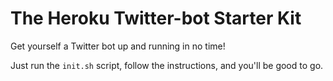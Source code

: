The Heroku Twitter-bot Starter Kit
=========================

Get yourself a Twitter bot up and running in no time!

Just run the `init.sh` script, follow the instructions, and you'll be good to go.
